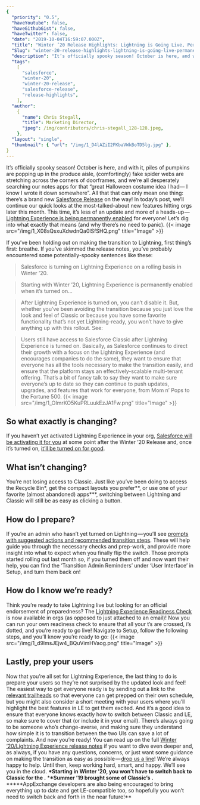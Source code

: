 ```yaml
---
{
  "priority": "0.5",
  "haveYoutube": false,
  "haveGithubGist": false,
  "haveTwitter": false,
  "date": "2019-10-04T16:59:07.000Z",
  "title": "Winter ’20 Release Highlights: Lightning is Going Live, Permanently",
  "Slug": "winter-20-release-highlights-lightning-is-going-live-permanently",
  "description": "It’s officially spooky season! October is here, and with it, piles of pumpkins are popping up in the produce aisle...",
  "tags":
    [
      "salesforce",
      "winter-20",
      "winter-20-release",
      "salesforce-release",
      "release-highlights",
    ],
  "author":
    {
      "name": Chris Stegall,
      "title": Marketing Director,
      "jpeg": /img/contributors/chris-stegall_128-128.jpeg,
    },
  "layout": "single",
  "thumbnail": { "url": "/img/1_D4lAZiI2FKbaVWkBoTD5lg.jpg" },
}
---
```


It’s officially spooky season! October is here, and with it, piles of pumpkins are popping up in the produce aisle, (comfortingly) fake spider webs are stretching across the corners of doorframes, and we’re all desperately searching our notes apps for that “great Halloween costume idea I had— I know I wrote it down somewhere”. All that that can only mean one thing: there’s a brand new [Salesforce Release](https://releasenotes.docs.salesforce.com/en-us/winter20/release-notes/salesforce_release_notes.htm) on the way!
In today’s post, we’ll continue our quick looks at the most-talked-about new features hitting orgs later this month. This time, it’s less of an update and more of a heads-up — [Lightning Experience is being permanently enabled](https://releasenotes.docs.salesforce.com/en-us/winter20/release-notes/rn_lex_transition.htm) for everyone! Let’s dig into what exactly that means (and why there’s no need to panic).
{{< image src="/img/1_X08sQsxuXdwdnQa0lSfSHQ.png" title="Image" >}}

If you’ve been holding out on making the transition to Lightning, first thing’s first: breathe. If you’ve skimmed the release notes, you’ve probably encountered some potentially-spooky sentences like these:

> Salesforce is turning on Lightning Experience on a rolling basis in Winter ’20.

> Starting with Winter ’20, Lightning Experience is permanently enabled when it’s turned on…

> After Lightning Experience is turned on, you can’t disable it.
> But, whether you’ve been avoiding the transition because you just love the look and feel of Classic or because you have some favorite functionality that’s not yet Lightning-ready, you won’t have to give anything up with this rollout.
> See:

> Users still have access to Salesforce Classic after Lightning Experience is turned on.
> Basically, as Salesforce continues to direct their growth with a focus on the Lightning Experience (and encourages companies to do the same), they want to ensure that everyone has all the tools necessary to make the transition easily, and ensure that the platform stays an effectively-scalable multi-tenant offering. That’s a bit of fancy talk to say they want to make sure everyone’s up to date so they can continue to push updates, upgrades, and features that work for everyone, from Mom n’ Pops to the Fortune 500.
> {{< image src="/img/1_OImrKO5KuPRLuukEzJA1Fw.png" title="Image" >}}

## So what exactly is changing?

If you haven’t yet activated Lightning Experience in your org, [Salesforce will be activating it for you](https://releasenotes.docs.salesforce.com/en-us/winter20/release-notes/rn_cruc_lex_turned_on.htm) at some point after the Winter ’20 Release and, once it’s turned on, [it’ll be turned on for good](https://releasenotes.docs.salesforce.com/en-us/winter20/release-notes/rn_lex_cannot_disable.htm).

## What isn’t changing?

You’re not losing access to Classic. Just like you’ve been doing to access the Recycle Bin\*, get the compact layouts you prefer**, or use one of your favorite (almost abandoned) apps\***, switching between Lightning and Classic will still be as easy as clicking a button.

## How do I prepare?

If you’re an admin who hasn’t yet turned on Lightning — you’ll see [prompts with suggested actions and recommended transition steps](https://releasenotes.docs.salesforce.com/en-us/winter20/release-notes/rn_lex_ta_smart_nudges.htm). These will help guide you through the necessary checks and prep-work, and provide more insight into what to expect when you finally flip the switch.
Those prompts started rolling out last month so, if you turned them off and now want their help, you can find the ‘Transition Admin Reminders’ under ‘User Interface’ in Setup, and turn them back on!

## How do I know we’re ready?

Think you’re ready to take Lightning live but looking for an official endorsement of preparedness? The [Lightning Experience Readiness Check](https://releasenotes.docs.salesforce.com/en-us/winter20/release-notes/rn_lex_rc.htm) is now available in orgs (as opposed to just attached to an email)! Now you can run your own readiness check to ensure that all your t’s are crossed, i’s dotted, and you’re ready to go live!
Navigate to Setup, follow the following steps, and you’ll know you’re ready to go:
{{< image src="/img/1_d9lmsJEjw4_BQuVimHVaog.png" title="Image" >}}

## Lastly, prep your users

Now that you’re all set for Lightning Experience, the last thing to do is prepare your users so they’re not surprised by the updated look and feel!
The easiest way to get everyone ready is by sending out a link to the [relevant trailheads](https://trailhead.salesforce.com/en/content/learn/modules/lex_migration_introduction) so that everyone can get prepped on their own schedule, but you might also consider a short meeting with your users where you’ll highlight the best features in LE to get them excited. And it’s a good idea to ensure that everyone knows exactly how to switch between Classic and LE, so make sure to cover that (or include it in your email). There’s always going to be someone who’s change-averse, and making sure they understand how simple it is to transition between the two UIs can save a lot of complaints.
And now you’re ready! You can read up on the full [Winter ‘20/Lightning Experience release notes](https://releasenotes.docs.salesforce.com/en-us/winter20/release-notes/rn_lex_transition.htm) if you want to dive even deeper and, as always, if you have any questions, concerns, or just want some guidance on making the transition as easy as possible — [drop us a line](https://www.mkpartners.com/article/contact/contact)! We’re always happy to help.
Until then, keep working hard, smart, and happy. We’ll see you in the cloud.
**\*Starting in Winter ’20, you won’t have to switch back to Classic for the **[](https://medium.com/creme-de-la-crm/winter-20-release-highlights-recycle-bin-in-lightning-f42a5b7c4ec1)**.** \***\*Summer ’19 brought some of Classic’s **[](https://medium.com/creme-de-la-crm/summer-19-release-highlights-back-to-the-classics-7b9abe9e6cf9)**.**
**\***AppExchange developers are also being encouraged to bring everything up to date and get LE-compatible too, so hopefully you won’t need to switch back and forth in the near future!\*\*
